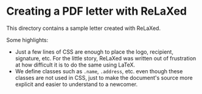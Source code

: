 # Creating a PDF letter with ReLaXed

This directory contains a sample letter created with ReLaXed.


Some highlights:

- Just a few lines of CSS are enough to place the logo, recipient, signature, etc. For the little story, ReLaXed was written out of frustration at how difficult it is to do the same using LaTeX.
- We define classes such as ``.name``, ``.address``, etc. even though these classes are not used in CSS, just to make the document's source more explicit and easier to understand to a newcomer.
